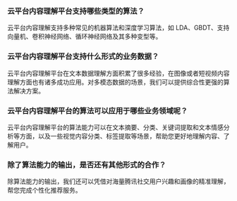 ### 云平台内容理解平台支持哪些类型的算法？

云平台内容理解支持多种常见的机器算法和深度学习算法，如 LDA、GBDT、支持向量机、卷积神经网络、循环神经网络及其多种变型等。

### 云平台内容理解平台支持什么形式的业务数据？

云平台内容理解平台在文本数据理解方面积累了很多经验，在图像或者短视频内容理解方面也有诸多成功应用。对多模态数据的场景，我们可以提供综合性更强的算法解决方案。

### 云平台内容理解平台的算法可以应用于哪些业务领域呢？

云平台内容理解平台的算法能力可以在文本摘要、分类、关键词提取和文本情感分析等方面，以及一些视觉内容分类、标签提取等场景，帮助您更好地理解内容、了解用户。


### 除了算法能力的输出，是否还有其他形式的合作？

除算法能力的输出，我们还可以凭借对海量腾讯社交用户兴趣和画像的精准理解，帮您完成个性化推荐服务。

